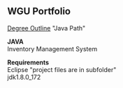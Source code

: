 ## WGU Portfolio

[Degree Outline](https://www.wgu.edu/online-it-degrees/software-development-bachelors-program.html) "Java Path"

**JAVA**  
  Inventory Management System  

**Requirements**  
  Eclipse  "project files are in subfolder"  
  jdk1.8.0_172  
